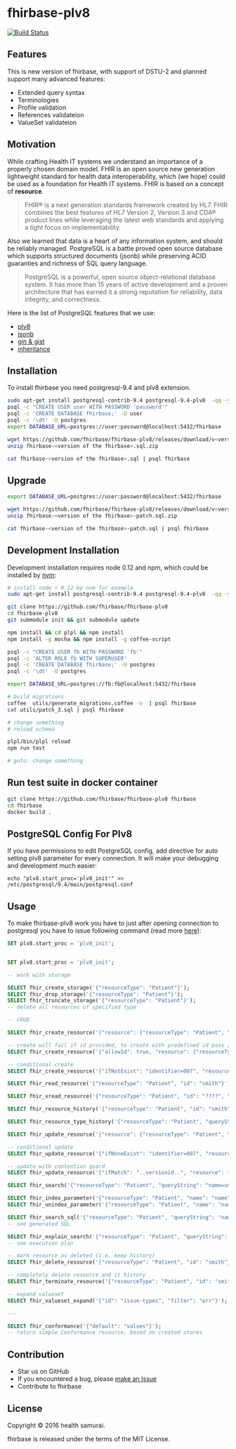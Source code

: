 # fhirbase-plv8

[![Build Status](https://travis-ci.org/fhirbase/fhirbase-plv8.svg)](https://travis-ci.org/fhirbase/fhirbase-plv8)

## Features

This is new version of fhirbase, with support of DSTU-2 and planned support many advanced features:

*  Extended query syntax
*  Terminologies
*  Profile validation
*  References validateion
*  ValueSet validateion


## Motivation

While crafting Health IT systems we understand an importance of a
properly chosen domain model. FHIR is an open source new generation
lightweight standard for health data interoperability, which (we hope)
could be used as a foundation for Health IT systems. FHIR is based
on a concept of __resource__.

> FHIR® is a next generation standards framework created by HL7.  FHIR
> combines the best features of HL7 Version 2, Version 3 and CDA®
> product lines while leveraging the latest web standards and applying
> a tight focus on implementability.

Also we learned that data is a heart of any information system, and
should be reliably managed. PostgreSQL is a battle proved open source
database which supports structured documents (jsonb) while
preserving ACID guaranties and richness of SQL query language.

> PostgreSQL is a powerful, open source object-relational database
> system.  It has more than 15 years of active development and a
> proven architecture that has earned it a strong reputation for
> reliability, data integrity, and correctness.

Here is the list of PostgreSQL features that we use:

* [plv8](http://pgxn.org/dist/plv8/doc/plv8.html)
* [jsonb](http://www.postgresql.org/docs/9.4/static/functions-json.html)
* [gin & gist](http://www.postgresql.org/docs/9.1/static/textsearch-indexes.html)
* [inheritance](http://www.postgresql.org/docs/9.4/static/tutorial-inheritance.html)


## Installation

To install fhirbase you need postgresql-9.4 and plv8 extension.

```sh
sudo apt-get install postgresql-contrib-9.4 postgresql-9.4-plv8  -qq -y
psql -c "CREATE USER user WITH PASSWORD 'password'"
psql -c 'CREATE DATABASE fhirbase;' -U user
psql -c '\dt' -U postgres
export DATABASE_URL=postgres://user:password@localhost:5432/fhirbase

wget https://github.com/fhirbase/fhirbase-plv8/releases/download/v<version of the fhirbase>/fhirbase-<version of the fhirbase>.sql.zip
unzip fhirbase-<version of the fhirbase>.sql.zip

cat fhirbase-<version of the fhirbase>.sql | psql fhirbase
```

## Upgrade

```sh
export DATABASE_URL=postgres://user:password@localhost:5432/fhirbase

wget https://github.com/fhirbase/fhirbase-plv8/releases/download/v<version of the fhirbase>/fhirbase-<version of the fhirbase>-patch.sql.zip
unzip fhirbase-<version of the fhirbase>-patch.sql.zip

cat fhirbase-<version of the fhirbase>-patch.sql | psql fhirbase
```

## Development Installation

Development installation requires node 0.12 and npm,
which could be installed by [nvm](https://github.com/creationix/nvm):

```sh
# install node < 0.12 by nvm for example
sudo apt-get install postgresql-contrib-9.4 postgresql-9.4-plv8  -qq -y

git clone https://github.com/fhirbase/fhirbase-plv8
cd fhirbase-plv8
git submodule init && git submodule update

npm install && cd plpl && npm install
npm install -g mocha && npm install -g coffee-script

psql -c "CREATE USER fb WITH PASSWORD 'fb'"
psql -c 'ALTER ROLE fb WITH SUPERUSER'
psql -c 'CREATE DATABASE fhirbase;' -U postgres
psql -c '\dt' -U postgres

export DATABASE_URL=postgres://fb:fb@localhost:5432/fhirbase

# build migrations
coffee  utils/generate_migrations.coffee -n  | psql fhirbase
cat utils/patch_3.sql | psql fhirbase

# change something
# reload schema

plpl/bin/plpl reload
npm run test

# goto: change something
```

## Run test suite in docker container

```sh
git clone https://github.com/fhirbase/fhirbase-plv8 fhirbase
cd fhirbase
docker build .
```

## PostgreSQL Config For Plv8

If you have permissions to edit PostgreSQL config, add directive for auto setting plv8 parameter for every connection. It will make your debugging and development much easier:

```
echo "plv8.start_proc='plv8_init'" >> /etc/postgresql/9.4/main/postgresql.conf
```

## Usage

To make fhirbase-plv8 work
you have to just after opening connection to postgresql
you have to issue following command (read more [here](http://pgxn.org/dist/plv8/doc/plv8.html#Start-up.procedure)):


```sql
SET plv8.start_proc = 'plv8_init';
```


```sql

SET plv8.start_proc = 'plv8_init';

-- work with storage

SELECT fhir_create_storage('{"resourceType": "Patient"}');
SELECT fhir_drop_storage('{"resourceType": "Patient"}');
SELECT fhir_truncate_storage('{"resourceType": "Patient"}');
-- delete all resources of specified type

-- CRUD

SELECT fhir_create_resource('{"resource": {"resourceType": "Patient", "name": [{"given": ["Smith"]}]}}');

-- create will fail if id provided, to create with predefined id pass [allowId] option or use fhir_update_resource
SELECT fhir_create_resource('{"allowId": true, "resource": {"resourceType": "Patient", "id": "smith"}}');

-- conditional create
SELECT fhir_create_resource('{"ifNotExist": "identifier=007", "resource": {"resourceType": "Patient", "id": "smith", "name": [{"given": ["Smith"]}]}}');

SELECT fhir_read_resource('{"resourceType": "Patient", "id": "smith"}');

SELECT fhir_vread_resource('{"resourceType": "Patient", "id": "????", "versionId": "????"}');

SELECT fhir_resource_history('{"resourceType": "Patient", "id": "smith"}');

SELECT fhir_resource_type_history('{"resourceType": "Patient", "queryString": "_count=2&_since=2015-11"}');

SELECT fhir_update_resource('{"resource": {"resourceType": "Patient", "id": "smith", "name": [{"given": ["John"], "family": ["Smith"]}]}}');

-- conditional update
SELECT fhir_update_resource('{"ifNoneExist": "identifier=007", "resource": {"resourceType": "Patient", "id": "smith", "name": [{"given": ["Smith"]}]}}');

-- update with contention guard
SELECT fhir_update_resource('{"ifMatch": "..versionid..", "resource": {"resourceType": "Patient", "id": "smith", "name": [{"given": ["Smith"]}]}}');

SELECT fhir_search('{"resourceType": "Patient", "queryString": "name=smith"}');

SELECT fhir_index_parameter('{"resourceType": "Patient", "name": "name"}');
SELECT fhir_unindex_parameter('{"resourceType": "Patient", "name": "name"}');

SELECT fhir_search_sql('{"resourceType": "Patient", "queryString": "name=smith"}');
-- see generated SQL

SELECT fhir_explain_search('{"resourceType": "Patient", "queryString": "name=smith"}');
-- see execution plan

-- mark resource as deleted (i.e. keep history)
SELECT fhir_delete_resource('{"resourceType": "Patient", "id": "smith"}');

-- completely delete resource and it history
SELECT fhir_terminate_resource('{"resourceType": "Patient", "id": "smith"}');

-- expand valueset
SELECT fhir_valueset_expand('{"id": "issue-types", "filter": "err"}');

---

SELECT fhir_conformance('{"default": "values"}');
-- return simple Conformance resource, based on created stores
```

## Contribution

* Star us on GitHub
* If you encountered a bug, please [make an Issue](https://github.com/fhirbase/fhirbase-plv8/issues/new)
* Contribute to fhirbase

## License

Copyright © 2016 health samurai.

fhirbase is released under the terms of the MIT License.
